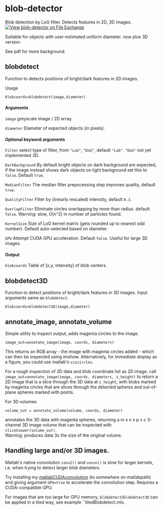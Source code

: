 # blob-detector
Blob detection by LoG filter. Detects features in 2D, 3D images. [![View blob-detector on File Exchange](https://www.mathworks.com/matlabcentral/images/matlab-file-exchange.svg)](https://uk.mathworks.com/matlabcentral/fileexchange/123905-blob-detector)

Suitable for objects with user-estimated uniform diameter.
now plus 3D version.

See pdf for more background.

## blobdetect
Function to detects positions of bright/dark features in 2D images.

Usage 

```blobcoords=blobdetect(image,diameter)```

#### Arguments

```image``` greyscale image / 2D array.

```diameter``` Diameter of expected objects (in pixels).

#### Optional keyword arguments

```Filter``` select type of filter, from ```"LoG"```, ```"DoG"```, default ```"LoG"```. ``"DoG"`` not yet implemented 3D.

```DarkBackground``` By default bright objects on dark background are expected, if the 
image instead shows dark objects on light background set this to ```false```.  Default ```true```.

```MedianFilter``` The median filter prepocessing step improves quality, default ```true```.

```QualityFilter``` Filter by (linearly rescaled) intensity, default ```0.1```.

```OverlapFilter``` Eliminate circles overlapping by more than radius.  default ```false```.
Warning: slow, O(n^2) in number of particles found. 

```KernelSize``` Size of LoG kernel matrix (gets rounded up to nearest odd number).  Default auto-selected
based on diameter.

```GPU``` Attempt CUDA GPU acceleration.  Default ```false```.  Useful for large 3D images.

#### Output
```blobcoords``` Table of \[x,y, Intensity\] of blob centers.

## blobdetect3D

Function to detect positions of bright/dark features in 3D images.  Input 
arguments same as ``blobdetect``.

```blobcoords=blobdetect3D(image,diameter)```

## annotate_image, annotate_volume

Simple utility to inspect output, adds magenta circles to the image.

```image_out=annotate_image(image, coords, diameters)```

This returns an RGB array - the image with magenta circles added - which can then
be inspected using imshow.  Alternatively, for immediate display as a figure, you could use matlab's ``viscircles``.

For a rough inspection of 3D data and blob coordinate list as 2D image, call
```image_out=annotate_image(image, coords, diameters, z_height)``` to 
return a 2D image that is a slice through the 3D data at ``z_height``, with 
blobs marked by magenta circles that are slices through the detected spheres
and out-of-plane spheres marked with points.

For 3D volumes 

``volume_out = annotate_volume(volume, coords, diameter)`` 

annotates the 3D data with magenta spheres,
returning a m x n x p x c 3-channel 3D image volume that can be inspected with ``sliceViewer(volume_out)``.  
Warning: produces data 3x the size of the original volume.

## Handling large and/or 3D images.
Matlab's native convolution ``conv2()`` and ``convn()`` is slow for larger kernels, i.e.
when trying to detect larger blob diameters.

Try installing my [matlabCUDAconvolution](https://uk.mathworks.com/matlabcentral/fileexchange/129964-gpu-cuda-convolution-2d-3d)
 (to somewhere on matlabpath) and 
giving argument ``GPU=true`` to accelerate the convolution step.  Requires a
CUDA-compatible GPU.  

For images that are too large for GPU memory, ``blobdetect``/``blobdetect3D``
 can be applied in a tiled way, see example ``tiledBlobdetect.mlx.

